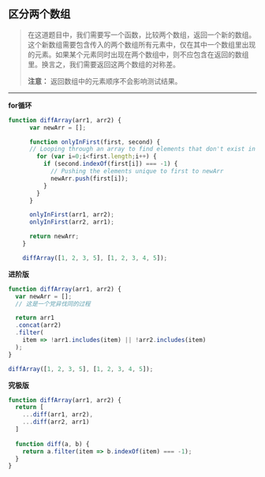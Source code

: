 ## 区分两个数组

> 在这道题目中，我们需要写一个函数，比较两个数组，返回一个新的数组。这个新数组需要包含传入的两个数组所有元素中，仅在其中一个数组里出现的元素。如果某个元素同时出现在两个数组中，则不应包含在返回的数组里。换言之，我们需要返回这两个数组的对称差。
>
> **注意：**
> 返回数组中的元素顺序不会影响测试结果。

---

**for循环**

```js
function diffArray(arr1, arr2) {
      var newArr = [];

      function onlyInFirst(first, second) {
      // Looping through an array to find elements that don't exist in another array
        for (var i=0;i<first.length;i++) {
          if (second.indexOf(first[i]) === -1) {
            // Pushing the elements unique to first to newArr
            newArr.push(first[i]);
          }
        }
      }

      onlyInFirst(arr1, arr2);
      onlyInFirst(arr2, arr1);

      return newArr;
    }

    diffArray([1, 2, 3, 5], [1, 2, 3, 4, 5]);
```

**进阶版**

```js
function diffArray(arr1, arr2) {
  var newArr = [];
  // 这是一个党异伐同的过程

  return arr1
  .concat(arr2)
  .filter(
    item => !arr1.includes(item) || !arr2.includes(item)
  );
}

diffArray([1, 2, 3, 5], [1, 2, 3, 4, 5]);
```

**究极版**

```js
function diffArray(arr1, arr2) {
  return [
    ...diff(arr1, arr2),
    ...diff(arr2, arr1)
  ]
  
  function diff(a, b) {
    return a.filter(item => b.indexOf(item) === -1);
  }
}
```